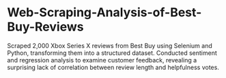 # Web-Scraping-Analysis-of-Best-Buy-Reviews
Scraped 2,000 Xbox Series X reviews from Best Buy using Selenium and Python, transforming them into a structured dataset. Conducted sentiment and regression analysis to examine customer feedback, revealing a surprising lack of correlation between review length and helpfulness votes.
